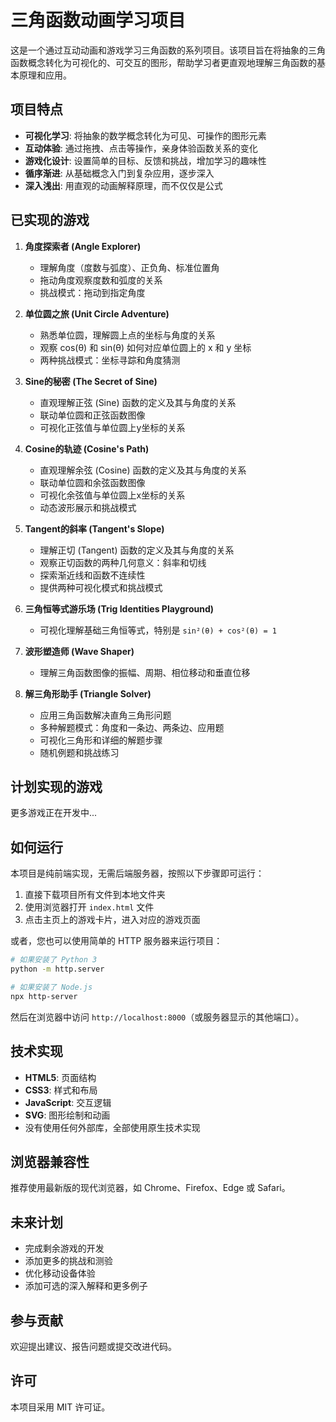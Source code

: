 # 三角函数动画学习项目

这是一个通过互动动画和游戏学习三角函数的系列项目。该项目旨在将抽象的三角函数概念转化为可视化的、可交互的图形，帮助学习者更直观地理解三角函数的基本原理和应用。

## 项目特点

- **可视化学习**: 将抽象的数学概念转化为可见、可操作的图形元素
- **互动体验**: 通过拖拽、点击等操作，亲身体验函数关系的变化
- **游戏化设计**: 设置简单的目标、反馈和挑战，增加学习的趣味性
- **循序渐进**: 从基础概念入门到复杂应用，逐步深入
- **深入浅出**: 用直观的动画解释原理，而不仅仅是公式

## 已实现的游戏

1. **角度探索者 (Angle Explorer)**
   - 理解角度（度数与弧度）、正负角、标准位置角
   - 拖动角度观察度数和弧度的关系
   - 挑战模式：拖动到指定角度

2. **单位圆之旅 (Unit Circle Adventure)**
   - 熟悉单位圆，理解圆上点的坐标与角度的关系
   - 观察 cos(θ) 和 sin(θ) 如何对应单位圆上的 x 和 y 坐标
   - 两种挑战模式：坐标寻踪和角度猜测

3. **Sine的秘密 (The Secret of Sine)**
   - 直观理解正弦 (Sine) 函数的定义及其与角度的关系
   - 联动单位圆和正弦函数图像
   - 可视化正弦值与单位圆上y坐标的关系

4. **Cosine的轨迹 (Cosine's Path)**
   - 直观理解余弦 (Cosine) 函数的定义及其与角度的关系
   - 联动单位圆和余弦函数图像
   - 可视化余弦值与单位圆上x坐标的关系
   - 动态波形展示和挑战模式

5. **Tangent的斜率 (Tangent's Slope)**
   - 理解正切 (Tangent) 函数的定义及其与角度的关系
   - 观察正切函数的两种几何意义：斜率和切线
   - 探索渐近线和函数不连续性
   - 提供两种可视化模式和挑战模式

6. **三角恒等式游乐场 (Trig Identities Playground)**
   - 可视化理解基础三角恒等式，特别是 `sin²(θ) + cos²(θ) = 1`

7. **波形塑造师 (Wave Shaper)**
   - 理解三角函数图像的振幅、周期、相位移动和垂直位移
   
8. **解三角形助手 (Triangle Solver)**
   - 应用三角函数解决直角三角形问题
   - 多种解题模式：角度和一条边、两条边、应用题
   - 可视化三角形和详细的解题步骤
   - 随机例题和挑战练习

## 计划实现的游戏

更多游戏正在开发中...

## 如何运行

本项目是纯前端实现，无需后端服务器，按照以下步骤即可运行：

1. 直接下载项目所有文件到本地文件夹
2. 使用浏览器打开 `index.html` 文件
3. 点击主页上的游戏卡片，进入对应的游戏页面

或者，您也可以使用简单的 HTTP 服务器来运行项目：

```bash
# 如果安装了 Python 3
python -m http.server

# 如果安装了 Node.js
npx http-server
```

然后在浏览器中访问 `http://localhost:8000`（或服务器显示的其他端口）。

## 技术实现

- **HTML5**: 页面结构
- **CSS3**: 样式和布局
- **JavaScript**: 交互逻辑
- **SVG**: 图形绘制和动画
- 没有使用任何外部库，全部使用原生技术实现

## 浏览器兼容性

推荐使用最新版的现代浏览器，如 Chrome、Firefox、Edge 或 Safari。

## 未来计划

- 完成剩余游戏的开发
- 添加更多的挑战和测验
- 优化移动设备体验
- 添加可选的深入解释和更多例子

## 参与贡献

欢迎提出建议、报告问题或提交改进代码。

## 许可

本项目采用 MIT 许可证。